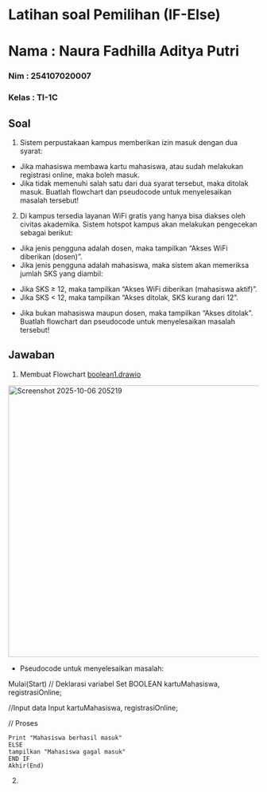 # Latihan soal Pemilihan (IF-Else)
<h1> Nama   : Naura Fadhilla Aditya Putri </h1>
<h3> Nim    : 254107020007 </h3>
<h3> Kelas  : TI-1C </h3>

## Soal
1. Sistem perpustakaan kampus memberikan izin masuk dengan dua syarat:
 * Jika mahasiswa membawa kartu mahasiswa, atau sudah melakukan registrasi online, maka boleh masuk. 
 * Jika tidak memenuhi salah satu dari dua syarat tersebut, maka ditolak masuk.
Buatlah flowchart dan pseudocode untuk menyelesaikan masalah tersebut!

2. Di kampus tersedia layanan WiFi gratis yang hanya bisa diakses oleh civitas
akademika. Sistem hotspot kampus akan melakukan pengecekan sebagai berikut:

 * Jika jenis pengguna adalah dosen, maka tampilkan “Akses WiFi diberikan (dosen)”.
 * Jika jenis pengguna adalah mahasiswa, maka sistem akan memeriksa jumlah SKS
yang diambil:
- Jika SKS ≥ 12, maka tampilkan “Akses WiFi diberikan (mahasiswa aktif)”.
- Jika SKS < 12, maka tampilkan “Akses ditolak, SKS kurang dari 12”.
* Jika bukan mahasiswa maupun dosen, maka tampilkan “Akses ditolak”.
Buatlah flowchart dan pseudocode untuk menyelesaikan masalah tersebut!

## Jawaban
1. Membuat Flowchart
[boolean1.drawio](https://github.com/user-attachments/files/22723535/boolean1.drawio)
<img width="550" height="545" alt="Screenshot 2025-10-06 205219" src="https://github.com/user-attachments/assets/adf829f4-5ccc-4891-bb8a-0dc93316457e" />

- Pseudocode untuk menyelesaikan masalah:


Mulai(Start) 
// Deklarasi variabel
    Set BOOLEAN kartuMahasiswa, registrasiOnline;
  

//Input data
    Input kartuMahasiswa, registrasiOnline;

    
// Proses
````IF (kartuMahasiswa == "masuk") THEN
Print "Mahasiswa berhasil masuk" 
ELSE 
tampilkan "Mahasiswa gagal masuk" 
END IF 
Akhir(End)
````
2. 
